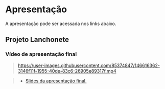 # Apresentação

A apresentação pode ser acessada nos links abaixo.

## Projeto Lanchonete

### Vídeo de apresentação final
> https://user-images.githubusercontent.com/85374847/146616362-3146f11f-1955-40de-83c6-26905e89317f.mp4

> - [Slides da apresentação final.](Apresentação.pdf)


